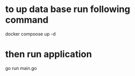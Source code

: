 # to up data base run following command 
docker compoose up -d 
# then run application
go run main.go